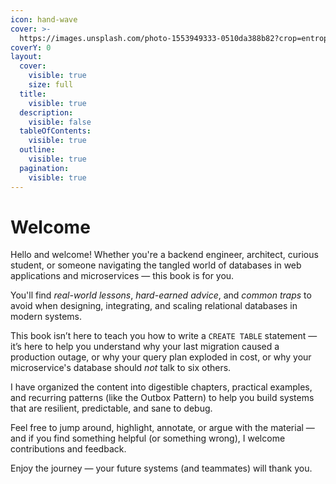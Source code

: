 ```yaml
---
icon: hand-wave
cover: >-
  https://images.unsplash.com/photo-1553949333-0510da388b82?crop=entropy&cs=srgb&fm=jpg&ixid=M3wxOTcwMjR8MHwxfHNlYXJjaHwxfHx0dXJxdW9pc2V8ZW58MHx8fHwxNzQ3NTE4MDg5fDA&ixlib=rb-4.1.0&q=85
coverY: 0
layout:
  cover:
    visible: true
    size: full
  title:
    visible: true
  description:
    visible: false
  tableOfContents:
    visible: true
  outline:
    visible: true
  pagination:
    visible: true
---
```


# Welcome

Hello and welcome! Whether you're a backend engineer, architect, curious student, or someone navigating the tangled world of databases in web applications and microservices — this book is for you.

You'll find _real-world lessons_, _hard-earned advice_, and _common traps_ to avoid when designing, integrating, and scaling relational databases in modern systems.

This book isn’t here to teach you how to write a `CREATE TABLE` statement — it’s here to help you understand why your last migration caused a production outage, or why your query plan exploded in cost, or why your microservice's database should _not_ talk to six others.

I have organized the content into digestible chapters, practical examples, and recurring patterns (like the Outbox Pattern) to help you build systems that are resilient, predictable, and sane to debug.

Feel free to jump around, highlight, annotate, or argue with the material — and if you find something helpful (or something wrong), I welcome contributions and feedback.

Enjoy the journey — your future systems (and teammates) will thank you.
